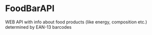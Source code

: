 # FoodBarAPI
WEB API with info about food products (like energy, composition etc.) determined by EAN-13 barcodes
